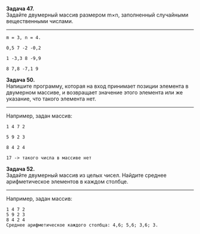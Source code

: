 **Задача 47.**   
Задайте двумерный массив размером m×n, заполненный случайными вещественными числами.
___
```
m = 3, n = 4.

0,5 7 -2 -0,2

1 -3,3 8 -9,9

8 7,8 -7,1 9
```
**Задача 50.**   
Напишите программу, которая на вход принимает позиции элемента в двумерном массиве, и возвращает значение этого элемента или же указание, что такого элемента нет.
___

Например, задан массив:
```
1 4 7 2

5 9 2 3

8 4 2 4

17 -> такого числа в массиве нет
```
**Задача 52.**   
Задайте двумерный массив из целых чисел. Найдите среднее арифметическое элементов в каждом столбце.
___
Например, задан массив:
```
1 4 7 2
5 9 2 3
8 4 2 4
Среднее арифметическое каждого столбца: 4,6; 5,6; 3,6; 3.
```